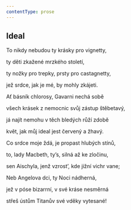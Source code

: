```yaml
---
contentType: prose
---
```


## Ideal

To nikdy nebudou ty krásky pro vignetty,

ty děti zkažené mrzkého století,

ty nožky pro trepky, prsty pro castagnetty,

jež srdce, jak je mé, by mohly zkájeti.

Ať básník chlorosy, Gavarni nechá sobě

všech krásek z nemocnic svůj zástup štěbetavý,

já najít nemohu v těch bledých růží zdobě

květ, jak můj ideal jest červený a žhavý.

Co srdce moje ždá, je propast hlubých stínů,

to, lady Macbeth, ty’s, silná až ke zločinu,

sen Aischyla, jenž vzrost’, kde jižní vichr vane;

Neb Angelova dci, ty Noci nádherná,

jež v póse bizarrní, v své kráse nesměrná

střeš ústům Titanův své vděky vytesané!
